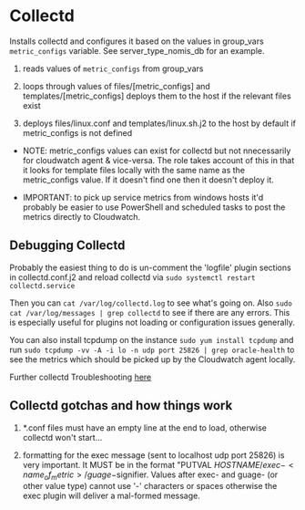 # Collectd

Installs collectd and configures it based on the values in group_vars `metric_configs` variable. See server_type_nomis_db for an example.

1. reads values of `metric_configs` from group_vars

2. loops through values of files/[metric_configs] and templates/[metric_configs] deploys them to the host if the relevant files exist
    
3. deploys files/linux.conf and templates/linux.sh.j2 to the host by default if metric_configs is not defined

* NOTE: metric_configs values can exist for collectd but not nnecessarily for cloudwatch agent & vice-versa. The role takes account of this in that it looks for template files locally with the same name as the metric_configs value. If it doesn't find one then it doesn't deploy it.

* IMPORTANT: to pick up service metrics from windows hosts it'd probably be easier to use PowerShell and scheduled tasks to post the metrics directly to Cloudwatch. 
## Debugging Collectd

Probably the easiest thing to do is un-comment the 'logfile' plugin sections in collectd.conf.j2 and reload collectd via `sudo systemctl restart collectd.service`

Then you can `cat /var/log/collectd.log` to see what's going on. Also `sudo cat /var/log/messages | grep collectd` to see if there are any errors. This is especially useful for plugins not loading or configuration issues generally.

You can also install tcpdump on the instance `sudo yum install tcpdump` and run `sudo tcpdump -vv -A -i lo -n udp port 25826 | grep oracle-health` to see the metrics which should be picked up by the Cloudwatch agent locally.

Further collectd Troubleshooting [here](https://collectd.org/wiki/index.php/Troubleshooting)

## Collectd gotchas and how things work

1. *.conf files must have an empty line at the end to load, otherwise collectd won't start...

2. formatting for the exec message (sent to localhost udp port 25826) is very important. It MUST be in the format "PUTVAL $HOSTNAME/exec-<name_of_metric>/guage-$signifier. Values after exec- and guage- (or other value type) cannot use '-' characters or spaces otherwise the exec plugin will deliver a mal-formed message. 

